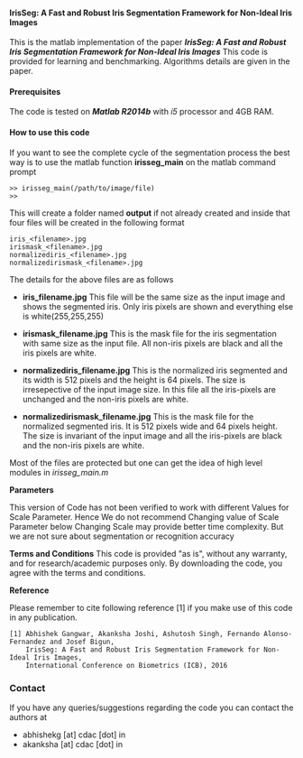 #### IrisSeg: A Fast and Robust Iris Segmentation Framework for Non-Ideal Iris Images


This is the matlab  implementation of the paper
***IrisSeg: A Fast and Robust Iris Segmentation Framework for Non-Ideal Iris Images*** This code is provided for learning and benchmarking.
Algorithms details are given in the paper.


#### Prerequisites
The code is tested on ***Matlab R2014b*** with *i5* processor and 4GB RAM.

#### How to use this code

If you want to see the complete cycle of the segmentation process the best way
is to use the matlab function **irisseg_main** on the matlab command prompt

    >> irisseg_main(/path/to/image/file)
    >>

This will create a folder named **output** if not already created and inside that
four files will be created in the following format

    iris_<filename>.jpg
    irismask_<filename>.jpg
    normalizediris_<filename>.jpg
    normalizedirismask_<filename>.jpg

The details for the above files are as follows

* **iris_filename.jpg** This file will be the same size as the input image and
shows the segmented iris. Only iris pixels are shown and everything else is
white(255,255,255)

* **irismask_filename.jpg** This is the mask file for the iris segmentation with
same size as the input file. All non-iris pixels are black and all the iris
pixels are white.

* **normalizediris_filename.jpg** This is the normalized iris segmented and its
width is 512 pixels and the height is 64 pixels. The size is irresepective of
the input image size. In this file all the iris-pixels are unchanged and the
non-iris pixels are white.

* **normalizedirismask_filename.jpg** This is the mask file for the normalized
segmented iris. It is 512 pixels wide and 64 pixels height. The size is invariant
of the input image and all the iris-pixels are black and the non-iris pixels are
white.

Most of the files are protected but one can get the idea of high level modules
in *irisseg_main.m*


**Parameters**

This version of Code has not been verified to work with different Values for
Scale Parameter. Hence We do not recommend Changing value of Scale Parameter below
Changing Scale may provide better time complexity. But we are not sure
about segmentation or recognition accuracy



**Terms and Conditions**
This code is provided "as is", without any warranty, and for research/academic
purposes only. By downloading the code, you agree with the terms and conditions.

**Reference**

Please remember to cite following reference [1] if you make use of this code in any publication.

    [1] Abhishek Gangwar, Akanksha Joshi, Ashutosh Singh, Fernando Alonso-Fernandez and Josef Bigun,  
        IrisSeg: A Fast and Robust Iris Segmentation Framework for Non-Ideal Iris Images,
        International Conference on Biometrics (ICB), 2016


### Contact
If you have any queries/suggestions regarding the code you can contact the authors at

* abhishekg [at] cdac [dot] in
* akanksha  [at] cdac [dot] in
